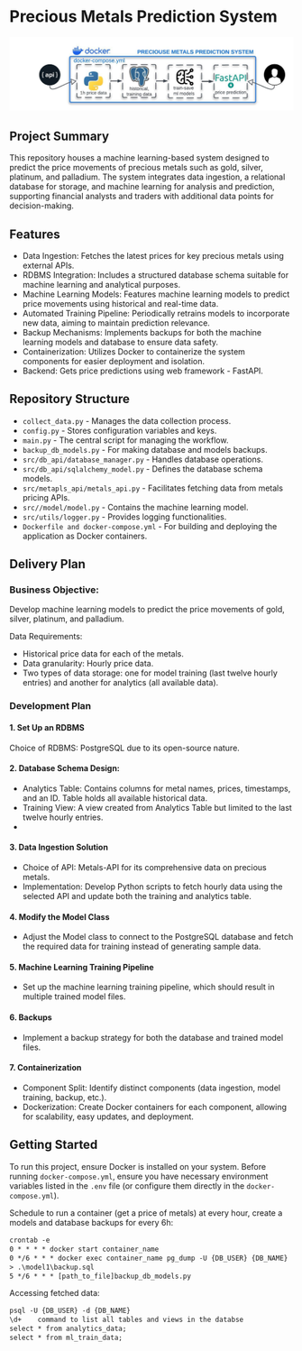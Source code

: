 # Precious Metals Prediction System
![price_prediction.jpeg](img%2Fprice_prediction.jpeg)
## Project Summary
This repository houses a machine learning-based system designed to predict the price movements of precious metals 
such as gold, silver, platinum, and palladium. The system integrates data ingestion, a relational database for storage, 
and machine learning for analysis and prediction, supporting financial analysts and traders with additional data points
for decision-making.

## Features

- Data Ingestion: Fetches the latest prices for key precious metals using external APIs.
- RDBMS Integration: Includes a structured database schema suitable for machine learning and analytical purposes.
- Machine Learning Models: Features machine learning models to predict price movements using historical and real-time data.
- Automated Training Pipeline: Periodically retrains models to incorporate new data, aiming to maintain prediction relevance.
- Backup Mechanisms: Implements backups for both the machine learning models and database to ensure data safety.
- Containerization: Utilizes Docker to containerize the system components for easier deployment and isolation.
- Backend: Gets price predictions using web framework - FastAPI. 

## Repository Structure

- `collect_data.py` - Manages the data collection process.
- `config.py` - Stores configuration variables and keys.
- `main.py` - The central script for managing the workflow.
- `backup_db_models.py` - For making database and models backups.
- `src/db_api/database_manager.py` - Handles database operations.
- `src/db_api/sqlalchemy_model.py` - Defines the database schema models.
- `src/metapls_api/metals_api.py` - Facilitates fetching data from metals pricing APIs.
- `src//model/model.py` - Contains the machine learning model.
- `src/utils/logger.py` - Provides logging functionalities.
- `Dockerfile and docker-compose.yml` - For building and deploying the application as Docker containers.


## Delivery Plan

### Business Objective:

Develop machine learning models to predict the price movements of gold, silver, platinum, and palladium.

Data Requirements:
- Historical price data for each of the metals.
- Data granularity: Hourly price data.
- Two types of data storage: one for model training (last twelve hourly entries) and another for analytics
  (all available data).

### Development Plan
#### 1. Set Up an RDBMS
Choice of RDBMS: PostgreSQL due to its open-source nature.

#### 2. Database Schema Design:
- Analytics Table: Contains columns for metal names, prices, timestamps, and an ID. Table holds all available historical
  data.
- Training View: A view created from Analytics Table but limited to the last twelve hourly entries.
- 
#### 3. Data Ingestion Solution
- Choice of API: Metals-API for its comprehensive data on precious metals.
- Implementation: Develop Python scripts to fetch hourly data using the selected API and update both the training and
analytics table.

#### 4. Modify the Model Class
- Adjust the Model class to connect to the PostgreSQL database and fetch the required data for training instead of
  generating sample data.

#### 5. Machine Learning Training Pipeline
- Set up the machine learning training pipeline, which should result in multiple trained model files.

#### 6. Backups 
- Implement a backup strategy for both the database and trained model files.

#### 7. Containerization
- Component Split: Identify distinct components (data ingestion, model training, backup, etc.).
- Dockerization: Create Docker containers for each component, allowing for scalability, easy updates, and deployment.

## Getting Started
To run this project, ensure Docker is installed on your system.
Before running `docker-compose.yml`, ensure you have necessary environment variables listed in the `.env` file 
(or configure them directly in the `docker-compose.yml`).

Schedule to run a container (get a price of metals) at every hour, create a models and database backups for every 6h:
```
crontab -e
0 * * * * docker start container_name
0 */6 * * * docker exec container_name pg_dump -U {DB_USER} {DB_NAME} > .\model1\backup.sql
5 */6 * * * [path_to_file]backup_db_models.py
```

Accessing fetched data:
```
psql -U {DB_USER} -d {DB_NAME}
\d+    command to list all tables and views in the databse
select * from analytics_data;
select * from ml_train_data;
```